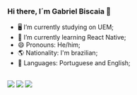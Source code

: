 ### Hi there, I´m Gabriel Biscaia 👋

- 🖥️ I’m currently studying on UEM;
- 🌱 I’m currently learning React Native;
- 😄 Pronouns: He/him;
- 🌎 Nationality: I'm brazilian;
- 📖 Languages: Portuguese and English;

<div style="display: inline_block"><br>
  <img src="https://cdn.jsdelivr.net/gh/devicons/devicon/icons/javascript/javascript-original.svg" />
  <img src="https://cdn.jsdelivr.net/gh/devicons/devicon/icons/html5/html5-original-wordmark.svg" />
  <img src="https://cdn.jsdelivr.net/gh/devicons/devicon/icons/css3/css3-original.svg" />
</div>
